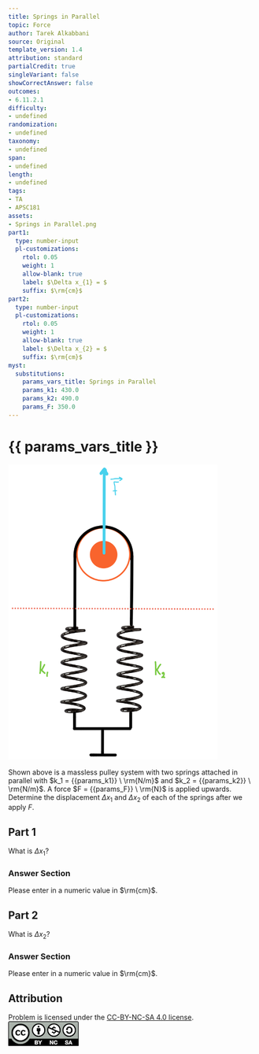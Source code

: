 ```yaml
---
title: Springs in Parallel
topic: Force
author: Tarek Alkabbani
source: Original
template_version: 1.4
attribution: standard
partialCredit: true
singleVariant: false
showCorrectAnswer: false
outcomes:
- 6.11.2.1
difficulty:
- undefined
randomization:
- undefined
taxonomy:
- undefined
span:
- undefined
length:
- undefined
tags:
- TA
- APSC181
assets:
- Springs in Parallel.png
part1:
  type: number-input
  pl-customizations:
    rtol: 0.05
    weight: 1
    allow-blank: true
    label: $\Delta x_{1} = $
    suffix: $\rm{cm}$
part2:
  type: number-input
  pl-customizations:
    rtol: 0.05
    weight: 1
    allow-blank: true
    label: $\Delta x_{2} = $
    suffix: $\rm{cm}$
myst:
  substitutions:
    params_vars_title: Springs in Parallel
    params_k1: 430.0
    params_k2: 490.0
    params_F: 350.0
---
```

# {{ params_vars_title }}
<img src="Springs in Parallel.png" height = 600> 

Shown above is a massless pulley system with two springs attached in parallel with $k_1 = {{params_k1}} \ \rm{N/m}$ and $k_2 = {{params_k2}} \ \rm{N/m}$. A force $F = {{params_F}} \ \rm{N}$ is applied upwards. Determine the displacement $\Delta x_1$ and $\Delta x_2$ of each of the springs after we apply $F$.

## Part 1

What is $\Delta x_1$?

### Answer Section

Please enter in a numeric value in $\rm{cm}$.

## Part 2

What is $\Delta x_2$?

### Answer Section

Please enter in a numeric value in $\rm{cm}$.

## Attribution

Problem is licensed under the [CC-BY-NC-SA 4.0 license](https://creativecommons.org/licenses/by-nc-sa/4.0/).<br> ![The Creative Commons 4.0 license requiring attribution-BY, non-commercial-NC, and share-alike-SA license.](https://raw.githubusercontent.com/firasm/bits/master/by-nc-sa.png)